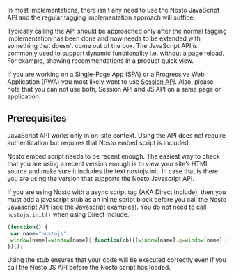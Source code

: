 In most implementations, there isn't any need to use the Nosto JavaScript API and the regular tagging implementation approach will suffice. 

Typically calling the API should be approached only after the normal tagging implementation has been done and now needs to be extended with something that doesn’t come out of the box. The JavaScript API is commonly used to support dynamic functionality i.e. without a page reload. For example, showing recommendations in a product quick view.

If you are working on a Single-Page App (SPA) or a Progressive Web Application (PWA) you most likely want to use [Session API](SPA/Implementation-Guide-Session-API.md). Also, please note that you can not use both, Session API and JS API on a same page or application.   

## Prerequisites

JavaScript API works only in on-site context. Using the API does not require authentication but requires that Nosto embed script is included.

Nosto embed script needs to be recent enough. The easiest way to check that you are using a recent version enough is to view your site’s HTML source and make sure it includes the text nostojs.init. In case that is there you are using the version that supports the Nosto Javascript API.

If you are using Nosto with a async script tag (AKA Direct Include), then you must add a javascript stub as an inline script block before you call the Nosto Javascript API (see the Javascript examples). You do not need to call `nostojs.init()` when using Direct Include.

```js
(function() {
 var name="nostojs";
 window[name]=window[name]||function(cb){(window[name].q=window[name].q||[]).push(cb);};
})();
```

Using the stub ensures that your code will be executed correctly even if you call the Nosto JS API before the Nosto script has loaded.